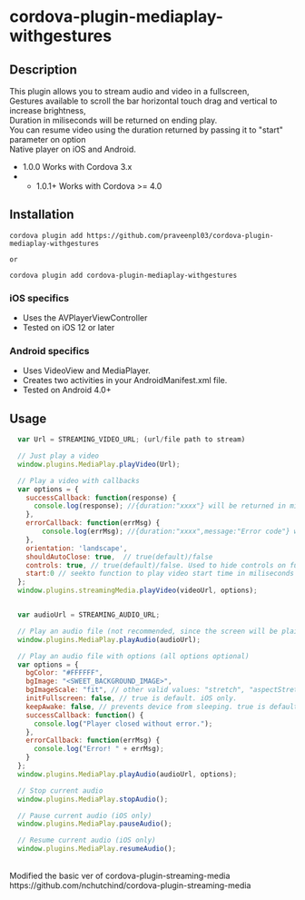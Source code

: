 # cordova-plugin-mediaplay-withgestures

## Description

This plugin allows you to stream audio and video in a fullscreen, <br>
Gestures available to scroll the bar horizontal touch drag and vertical to increase brightness,<br>
Duration in miliseconds will be returned on ending play. <br>
You can resume video using the duration returned by passing it to "start" parameter on option<br>
Native player on iOS and Android.

* 1.0.0 Works with Cordova 3.x
* * 1.0.1+ Works with Cordova >= 4.0


## Installation

```
cordova plugin add https://github.com/praveenpl03/cordova-plugin-mediaplay-withgestures

or

cordova plugin add cordova-plugin-mediaplay-withgestures

```

### iOS specifics
* Uses the AVPlayerViewController
* Tested on iOS 12 or later

### Android specifics
* Uses VideoView and MediaPlayer.
* Creates two activities in your AndroidManifest.xml file.
* Tested on Android 4.0+

## Usage

```javascript
  var Url = STREAMING_VIDEO_URL; (url/file path to stream) 

  // Just play a video
  window.plugins.MediaPlay.playVideo(Url);

  // Play a video with callbacks
  var options = {
    successCallback: function(response) {
      console.log(response); //{duration:"xxxx"} will be returned in miliseconds
    },
    errorCallback: function(errMsg) {
        console.log(errMsg); //{duration:"xxxx",message:"Error code"} will be returned
    },
    orientation: 'landscape',
    shouldAutoClose: true,  // true(default)/false
    controls: true, // true(default)/false. Used to hide controls on fullscreen
    start:0 // seekto function to play video start time in miliseconds default 0 opional presently on android only
  };
  window.plugins.streamingMedia.playVideo(videoUrl, options);


  var audioUrl = STREAMING_AUDIO_URL;

  // Play an audio file (not recommended, since the screen will be plain black)
  window.plugins.MediaPlay.playAudio(audioUrl);

  // Play an audio file with options (all options optional)
  var options = {
    bgColor: "#FFFFFF",
    bgImage: "<SWEET_BACKGROUND_IMAGE>",
    bgImageScale: "fit", // other valid values: "stretch", "aspectStretch"
    initFullscreen: false, // true is default. iOS only.
    keepAwake: false, // prevents device from sleeping. true is default. Android only.
    successCallback: function() {
      console.log("Player closed without error.");
    },
    errorCallback: function(errMsg) {
      console.log("Error! " + errMsg);
    }
  };
  window.plugins.MediaPlay.playAudio(audioUrl, options);

  // Stop current audio
  window.plugins.MediaPlay.stopAudio();

  // Pause current audio (iOS only)
  window.plugins.MediaPlay.pauseAudio();

  // Resume current audio (iOS only)
  window.plugins.MediaPlay.resumeAudio();  

```
<br>
Modified the basic ver of cordova-plugin-streaming-media 
https://github.com/nchutchind/cordova-plugin-streaming-media
